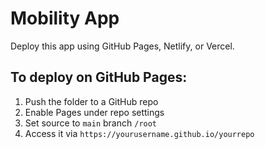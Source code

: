 # Mobility App

Deploy this app using GitHub Pages, Netlify, or Vercel.

## To deploy on GitHub Pages:
1. Push the folder to a GitHub repo
2. Enable Pages under repo settings
3. Set source to `main` branch `/root`
4. Access it via `https://yourusername.github.io/yourrepo`
